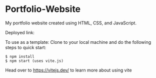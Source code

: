 # Portfolio-Website

My portfolio website created using HTML, CSS, and JavaScript.

Deployed link:

To use as a template:  Clone to your local machine and do the following steps to quick start:

```
$ npm install
$ npm start (uses vite.js)
````

Head over to https://vitejs.dev/ to learn more about using vite

